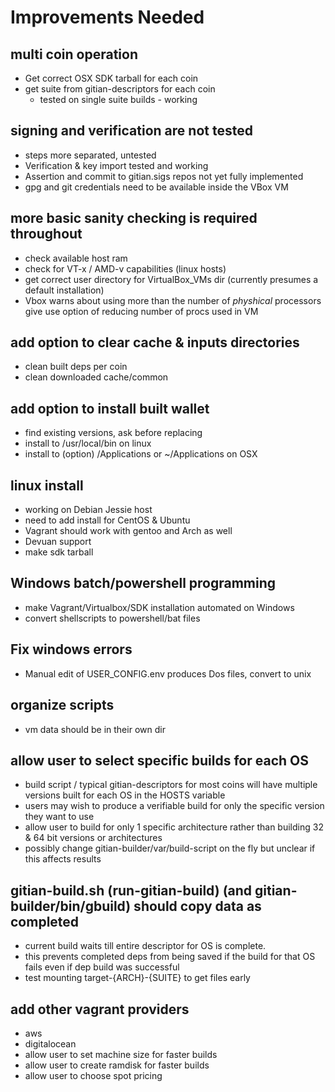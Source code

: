 # Improvements Needed

## multi coin operation 
   - Get correct OSX SDK tarball for each coin
   - get suite from gitian-descriptors for each coin
      - tested on single suite builds - working

## signing and verification are not tested
   - steps more separated, untested
   - Verification & key import tested and working
   - Assertion and commit to gitian.sigs repos not yet fully implemented
   - gpg and git credentials need to be available inside the VBox VM 

## more basic sanity checking is required throughout
   - check available host ram 
   - check for VT-x / AMD-v capabilities (linux hosts)
   - get correct user directory for VirtualBox_VMs dir
     (currently presumes a default installation) 
   - Vbox warns about using more than the number of *physhical* processors 
     give use option of reducing number of procs used in VM

## add option to clear cache & inputs directories
   - clean built deps per coin
   - clean downloaded cache/common

## add option to install built wallet
   - find existing versions, ask before replacing 
   - install to /usr/local/bin on linux
   - install to (option) /Applications or ~/Applications on OSX

## linux install 
   - working on Debian Jessie host
   - need to add install for CentOS & Ubuntu
   - Vagrant should work with gentoo and Arch as well
   - Devuan support
   - make sdk tarball

## Windows batch/powershell programming
  - make Vagrant/Virtualbox/SDK installation automated on Windows 
  - convert shellscripts to  powershell/bat files

## Fix windows errors
  - Manual edit of USER_CONFIG.env produces Dos files, convert to unix 

## organize scripts
   - vm data should be in their own dir

## allow user to select specific builds for each OS
   - build script / typical gitian-descriptors for most coins 
     will have multiple versions built for each OS in the HOSTS variable
   - users may wish to produce a verifiable build for only the 
     specific version they want to use
   - allow user to build for only 1 specific architecture rather
     than building 32 & 64 bit versions or architectures
   - possibly change gitian-builder/var/build-script on the fly
     but unclear if this affects results

## gitian-build.sh (run-gitian-build) (and gitian-builder/bin/gbuild) should copy data as completed
   - current build waits till entire descriptor for OS is complete.
   - this prevents completed deps from being saved if the build 
     for that OS fails even if dep build was successful
   - test mounting target-{ARCH}-{SUITE} to get files early
  


## add other vagrant providers
  - aws
  - digitalocean
  - allow user to set machine size for faster builds
  - allow user to create ramdisk for faster builds
  - allow user to choose spot pricing 




